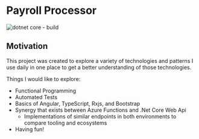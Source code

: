 # Payroll Processor

![dotnet core - build](https://github.com/KyleMcMaster/payroll-processor/workflows/dotnet%20core%20-%20build/badge.svg?branch=master)

## Motivation
This project was created to explore a variety of technologies and patterns I use daily in one place to get a better understanding of those technologies.

Things I would like to explore:

- Functional Programming
- Automated Tests
- Basics of Angular, TypeScript, Rxjs, and Bootstrap
- Synergy that exists between Azure Functions and .Net Core Web Api
  - Implementations of similar endpoints in both environments to compare tooling and ecosystems
- Having fun!
